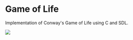 Game of Life
=============

Implementation of Conway's Game of Life using C and SDL.

![](game.gif)
